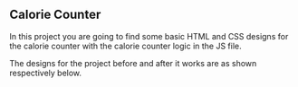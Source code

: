 ## Calorie Counter

In this project you are going to find some basic HTML and CSS designs for the calorie counter with the calorie counter logic in the JS file.

The designs for the project before and after it works are as shown respectively below.

